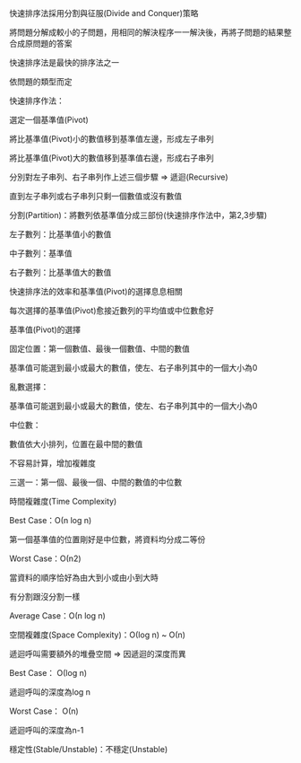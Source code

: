 快速排序法採用分割與征服(Divide and Conquer)策略

將問題分解成較小的子問題，用相同的解決程序一一解決後，再將子問題的結果整合成原問題的答案

快速排序法是最快的排序法之一

依問題的類型而定

快速排序作法：

選定一個基準值(Pivot)

將比基準值(Pivot)小的數值移到基準值左邊，形成左子串列

將比基準值(Pivot)大的數值移到基準值右邊，形成右子串列

分別對左子串列、右子串列作上述三個步驟 ⇒ 遞迴(Recursive)

直到左子串列或右子串列只剩一個數值或沒有數值


分割(Partition)：將數列依基準值分成三部份(快速排序作法中，第2,3步驟)

左子數列：比基準值小的數值

中子數列：基準值

右子數列：比基準值大的數值

快速排序法的效率和基準值(Pivot)的選擇息息相關

每次選擇的基準值(Pivot)愈接近數列的平均值或中位數愈好

基準值(Pivot)的選擇

固定位置：第一個數值、最後一個數值、中間的數值

基準值可能選到最小或最大的數值，使左、右子串列其中的一個大小為0

亂數選擇：

基準值可能選到最小或最大的數值，使左、右子串列其中的一個大小為0

中位數：

數值依大小排列，位置在最中間的數值

不容易計算，增加複雜度

三選一：第一個、最後一個、中間的數值的中位數

時間複雜度(Time Complexity)

Best Case：Ο(n log n)

第一個基準值的位置剛好是中位數，將資料均分成二等份

Worst Case：Ο(n2)　

當資料的順序恰好為由大到小或由小到大時

有分割跟沒分割一樣

Average Case：Ο(n log n)

空間複雜度(Space Complexity)：Ο(log n) ~ Ο(n)


遞迴呼叫需要額外的堆疊空間 ⇒ 因遞迴的深度而異

Best Case： Ο(log n)

遞迴呼叫的深度為log n

Worst Case： Ο(n)

遞迴呼叫的深度為n-1

穩定性(Stable/Unstable)：不穩定(Unstable)
